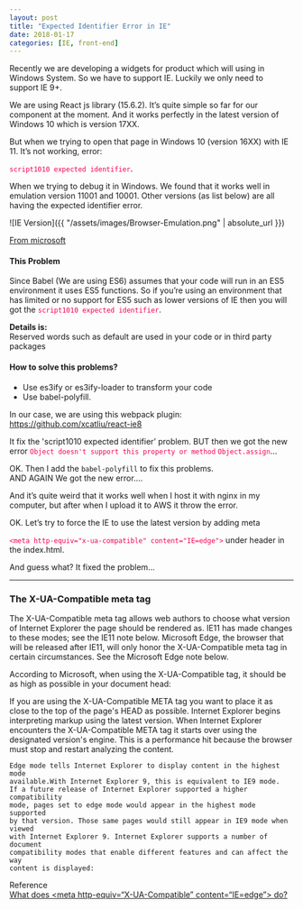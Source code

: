 ```yaml
---
layout: post
title: "Expected Identifier Error in IE"
date: 2018-01-17
categories: [IE, front-end]
---
```


Recently we are developing a widgets for product which will using in Windows System. So we have to support IE. Luckily we only need to support IE 9+.

We are using React js library (15.6.2).
It’s quite simple so far for our component at the moment. And it works perfectly in the latest version of Windows 10 which is version 17XX.

But when we trying to open that page in Windows 10 (version 16XX) with IE 11. It’s not working, error:

<span style="color:#F50057">`script1010 expected identifier`</span>.

When we trying to debug it in Windows. We found that it works well in emulation version 11001 and 10001. Other versions (as list below) are all having the expected identifier error.

![IE Version]({{ "/assets/images/Browser-Emulation.png" | absolute_url }})

[From microsoft](https://msdn.microsoft.com/en-us/library/ee330730(VS.85).aspx#browser_emulation)

#### This Problem 

Since Babel (We are using ES6) assumes that your code will run in an ES5 environment it uses ES5 functions. So if you’re using an environment that has limited or no support for ES5 such as lower versions of IE then you will got the <span style="color:#F50057">`script1010 expected identifier`</span>.

**Details is:**  
Reserved words such as default are used in your code or in third party packages

#### How to solve this problems?
* Use es3ify or es3ify-loader to transform your code
* Use babel-polyfill.

In our case, we are using this webpack plugin: https://github.com/xcatliu/react-ie8
  
It fix the 'script1010 expected identifier’ problem. BUT then we got the new error <span style="color:#F50057">`Object doesn't support this property or method` `Object.assign`</span>…

OK. Then I add the `babel-polyfill` to fix this problems.  
AND AGAIN We got the new error….

And it’s quite weird that it works well when I host it with nginx in my computer, but after when I upload it to AWS it throw the error.

OK. Let’s try to force the IE to use the latest version by adding meta

<span style="color:#F50057">`<meta http-equiv="x-ua-compatible" content="IE=edge">`</span> under header in the index.html.

And guess what? It fixed the problem...

-----
### The X-UA-Compatible meta tag
The X-UA-Compatible meta tag allows web authors to choose what version of Internet Explorer the page should be rendered as. IE11 has made changes to these modes; see the IE11 note below. Microsoft Edge, the browser that will be released after IE11, will only honor the X-UA-Compatible meta tag in certain circumstances. See the Microsoft Edge note below.

According to Microsoft, when using the X-UA-Compatible tag, it should be as high as possible in your document head:

If you are using the X-UA-Compatible META tag you want to place it as close to the top of the page's HEAD as possible. Internet Explorer begins interpreting markup using the latest version. When Internet Explorer encounters the X-UA-Compatible META tag it starts over using the designated version's engine. This is a performance hit because the browser must stop and restart analyzing the content.

```
Edge mode tells Internet Explorer to display content in the highest mode 
available.With Internet Explorer 9, this is equivalent to IE9 mode.
If a future release of Internet Explorer supported a higher compatibility
mode, pages set to edge mode would appear in the highest mode supported 
by that version. Those same pages would still appear in IE9 mode when viewed
with Internet Explorer 9. Internet Explorer supports a number of document 
compatibility modes that enable different features and can affect the way
content is displayed:
```

Reference  
[What does \<meta http-equiv=“X-UA-Compatible” content=“IE=edge”> do?
](https://stackoverflow.com/a/6771584)

